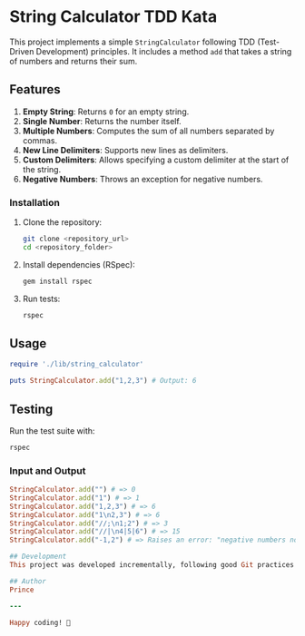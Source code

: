 # String Calculator TDD Kata

This project implements a simple `StringCalculator` following TDD (Test-Driven Development) principles. It includes a method `add` that takes a string of numbers and returns their sum.

## Features

1. **Empty String**: Returns `0` for an empty string.
2. **Single Number**: Returns the number itself.
3. **Multiple Numbers**: Computes the sum of all numbers separated by commas.
4. **New Line Delimiters**: Supports new lines as delimiters.
5. **Custom Delimiters**: Allows specifying a custom delimiter at the start of the string.
6. **Negative Numbers**: Throws an exception for negative numbers.


### Installation
1. Clone the repository:
   ```bash
   git clone <repository_url>
   cd <repository_folder>
   ```
2. Install dependencies (RSpec):
   ```bash
   gem install rspec
   ```
3. Run tests:
   ```bash
   rspec
   ```

## Usage

```ruby
require './lib/string_calculator'

puts StringCalculator.add("1,2,3") # Output: 6
```

## Testing
Run the test suite with:
```bash
rspec
```

### Input and Output

```ruby
StringCalculator.add("") # => 0
StringCalculator.add("1") # => 1
StringCalculator.add("1,2,3") # => 6
StringCalculator.add("1\n2,3") # => 6
StringCalculator.add("//;\n1;2") # => 3
StringCalculator.add("//|\n4|5|6") # => 15
StringCalculator.add("-1,2") # => Raises an error: "negative numbers not allowed: -1"

## Development
This project was developed incrementally, following good Git practices with multiple logical commits to ensure traceability and maintainability.

## Author
Prince

---

Happy coding! 🎉
